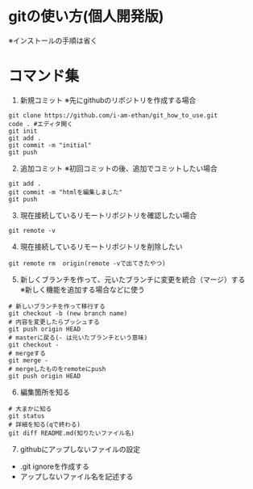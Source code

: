 # gitの使い方(個人開発版)
※インストールの手順は省く

# コマンド集
1. 新規コミット
※先にgithubのリポジトリを作成する場合
```
git clone https://github.com/i-am-ethan/git_how_to_use.git
code . #エディタ開く
git init
git add .
git commit -m "initial"
git push
```

2. 追加コミット
※初回コミットの後、追加でコミットしたい場合
```
git add .
git commit -m "htmlを編集しました"
git push
```

3. 現在接続しているリモートリポジトリを確認したい場合
```
git remote -v
```

4. 現在接続しているリモートリポジトリを削除したい
```
git remote rm  origin(remote -vで出てきたやつ)
```

5. 新しくブランチを作って、元いたブランチに変更を統合（マージ）する<br>
※新しく機能を追加する場合などに使う
```
# 新しいブランチを作って移行する
git checkout -b (new branch name)
# 内容を変更したらプッシュする
git push origin HEAD
# masterに戻る(- は元いたブランチという意味)
git checkout -
# mergeする
git merge - 
# mergeしたものをremoteにpush
git push origin HEAD

```
6. 編集箇所を知る
```
# 大まかに知る
git status
# 詳細を知る(qで終わる)
git diff README.md(知りたいファイル名)
```

7. githubにアップしないファイルの設定
- .git ignoreを作成する
- アップしないファイル名を記述する